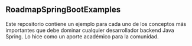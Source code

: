 ## RoadmapSpringBootExamples
Este repositorio contiene un ejemplo para cada uno de los conceptos más importantes que debe dominar cualquier desarrollador backend Java Spring. Lo hice como un aporte académico para la comunidad.

